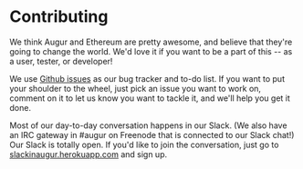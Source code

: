 Contributing
============

We think Augur and Ethereum are pretty awesome, and believe that they're going to change the world.  We'd love it if you want to be a part of this -- as a user, tester, or developer!

We use [Github issues](https://github.com/AugurProject/augur/issues) as our bug tracker and to-do list.  If you want to put your shoulder to the wheel, just pick an issue you want to work on, comment on it to let us know you want to tackle it, and we'll help you get it done.

Most of our day-to-day conversation happens in our Slack.  (We also have an IRC gateway in #augur on Freenode that is connected to our Slack chat!)  Our Slack is totally open.  If you'd like to join the conversation, just go to [slackinaugur.herokuapp.com](https://slackinaugur.herokuapp.com) and sign up.
